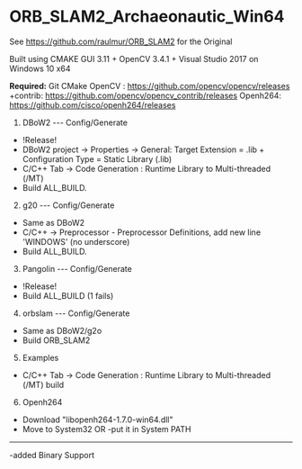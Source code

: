 # ORB_SLAM2_Archaeonautic_Win64
See https://github.com/raulmur/ORB_SLAM2 for the Original


 Built using CMAKE GUI 3.11 + OpenCV 3.4.1 + Visual Studio 2017 on Windows 10 x64
 
 **Required:**
 Git
 CMake
 OpenCV :  https://github.com/opencv/opencv/releases
 +contrib: https://github.com/opencv/opencv_contrib/releases
 Openh264: https://github.com/cisco/openh264/releases
1. DBoW2 --- Config/Generate
- !Release!
- DBoW2 project -> Properties -> General: Target Extension = .lib + Configuration Type = Static Library (.lib)
- C/C++ Tab -> Code Generation :  Runtime Library to Multi-threaded (/MT)
- Build ALL_BUILD.

2. g20 --- Config/Generate
- Same as DBoW2 
- C/C++ -> Preprocessor - Preprocessor Definitions,  add new line 'WINDOWS' (no underscore)
- Build ALL_BUILD.

3. Pangolin --- Config/Generate
- !Release!
- Build ALL_BUILD (1 fails)

4. orbslam --- Config/Generate
- Same as DBoW2/g2o
- Build ORB_SLAM2

5. Examples
- C/C++ Tab -> Code Generation :  Runtime Library to Multi-threaded (/MT)
build

6. Openh264
- Download "libopenh264-1.7.0-win64.dll"
- Move to System32
OR
-put it in System PATH
_________________________________________________________________________________________
-added Binary Support